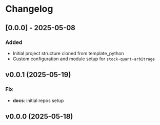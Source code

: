 # Changelog

## [0.0.0] - 2025-05-08

### Added

- Initial project structure cloned from template_python
- Custom configuration and module setup for `stock-quant-arbitrage`

## v0.0.1 (2025-05-19)

### Fix

- **docs**: initial repos setup

## v0.0.0 (2025-05-18)
